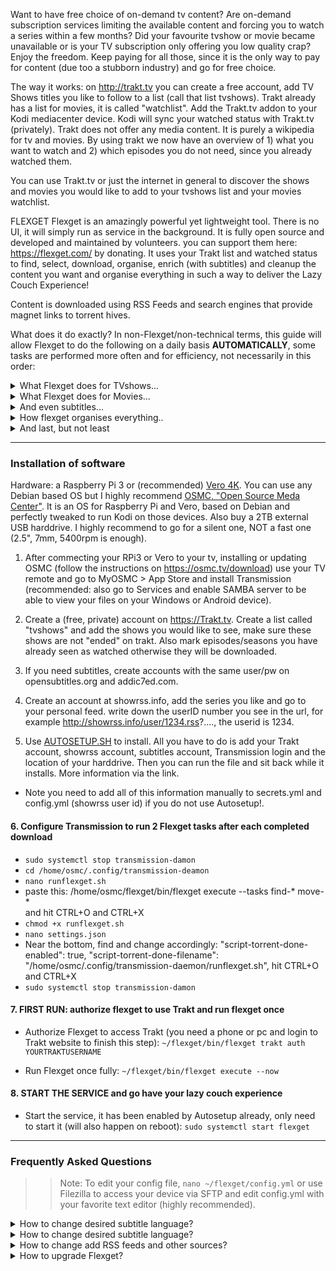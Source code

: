 Want to have free choice of on-demand tv content? Are on-demand subscription services limiting the available content and forcing you to watch a series within a few months? Did your favourite tvshow or movie became unavailable or is your TV subscription only offering you low quality crap? 
Enjoy the freedom. Keep paying for all those, since it is the only way to pay for content (due too a stubborn industry) and go for free choice.  

The way it works: on http://trakt.tv you can create a free account, add TV Shows titles you like to follow to a list (call that list tvshows). Trakt already has a list for movies, it is called "watchlist". Add the Trakt.tv addon to your Kodi mediacenter device. Kodi will sync your watched status with Trakt.tv (privately). Trakt does not offer any media content. It is purely a wikipedia for tv and movies. By using trakt we now have an overview of 1) what you want to watch and 2) which episodes you do not need, since you already watched them. 

You can use Trakt.tv or just the internet in general to discover the shows and movies you would like to add to your tvshows list and your movies watchlist. 

FLEXGET
Flexget is an amazingly powerful yet lightweight tool. There is no UI, it will simply run as service in the background. It is fully open source and developed and maintained by volunteers. you can support them here: https://flexget.com/ by donating.
It uses your Trakt list and watched status to find, select, download,  organise, enrich (with subtitles) and cleanup the content you want and organise everything in such a way to deliver the Lazy Couch Experience!

Content is downloaded using RSS Feeds and search engines that provide magnet links to torrent hives. 

What does it do exactly?
In non-Flexget/non-technical terms, this guide will allow Flexget to do the following on a daily basis **AUTOMATICALLY**, some tasks are performed more often and for efficiency, not necessarily in this order:

<details><summary>What Flexget does for TVshows...</summary>
<p><ul>
<li>Get the series titles you follow on Trakt.</li>
<li>Finds the next episode you need based on your Watched Status in Trakt.</li>
<li>Checks which series episodes you might already have on your drive.</li>
<li>Looks for the latest episodes on RSS feeds.</li>
<li>Looks for your old series seasons and single episodes by discovering them on several websites.</li>
<li>Downloads if they match your requirements to prevent low quality files or language specific versions from being downloaded. </li>
<li>Download 720p HD quality, if not found, accept 1080p HD quality on the second run.</li>
</ul></p></details>

<details><summary>What Flexget does for Movies...</summary>
<p><ul>
<li> Gets the movies you would like to see from your Trakt "watchlist".</li>
<li> Looks for movies on your drive and removes them from your Trakt "watchlist". </li>
<li> Looks for any manually downloaded .torrent file in your Downloads\tempmedia folder.</li>
<li> Looks for movies by discovering them on several websites. </li>
<li> Quality: no prereleases or cinema recordings. Only Bluray rips in 1080p with a minimum filesize. But there are 2 fallbacks:</li>
<li> If 1080p with a certain minimum filesize is not available, it will fallback to a lower minimal filesize.  </li>
<li> If also not available, it will fallback to 720p with a minimum filesize treshold for 720p. </li>
</ul></p></details>

<details><summary>And even subtitles...</summary>
<p><ul>
<li> Find subtitles when the download is finished using the original filename. </li>
<li> Add downloaded files without subs to the subtitle queue. </li>
<li> Keep searching for subtitles for all files in the queue even after they have been renamed and moved to their proper location.</li>
</ul></p></details>

<details><summary>How flexget organises everything..</summary>
<p><ul>
<li> Purges Transmission, which is used for downloading. This will cleanup Transmission.</li>
<li> Always downloads the main file only, no other files that are usually present. No more clutter! </li>
<li> Moves & renames tv shows and movies after download and subtitle search is done and organises them properly. </li>
<li> All episodes are saved in season<li>specific folders. This allows you to simply delete a season folder to free up space.  </li>
<li> Filenames will contain series or movies title, episode or year and quality release. </li>
</ul></p></details>

<details><summary>And last, but not least</summary>
<p><ul>
<li> Triggers an update of your Kodi library after files have been processed! They will appear in your Kodi library automatically. </li>
<li> Cleanup (purge) your Trakt account by removing fully watched series that have ended (or are cancelled) </li>
<li> Delete old seasons from your harddrive after you have started watching the next season</li>
<li> Delete tv shows from your harddrive after you have watched all seasons and the series has ended. </li>
</ul></p></details>

- - - -

### Installation of software ###
Hardware: a Raspberry Pi 3 or (recommended) [Vero 4K](https://osmc.tv/store/). You can use any Debian based OS but I highly recommend [OSMC, "Open Source Meda Center"](https://osmc.tv/download/). It is an OS for Raspberry Pi and Vero, based on Debian and perfectly tweaked to run Kodi on those devices. Also buy a 2TB external USB harddrive. I highly recommend to go for a silent one, NOT a fast one (2.5", 7mm, 5400rpm is enough). 

1. After commecting your RPi3 or Vero to your tv, installing or updating OSMC (follow the instructions on https://osmc.tv/download) use your TV remote and go to MyOSMC > App Store and install Transmission (recommended: also go to Services and enable SAMBA server to be able to view your files on your Windows or Android device). 

2. Create a (free, private) account on https://Trakt.tv. Create a list called "tvshows" and add the shows you would like to see, make sure these shows are not "ended" on trakt. Also mark episodes/seasons you have already seen as watched otherwise they will be downloaded. 

3. If you need subtitles, create accounts with the same user/pw on opensubtitles.org and addic7ed.com.

4. Create an account at showrss.info, add the series you like and go to your personal feed. write down the userID number you see in the url, for example http://showrss.info/user/1234.rss?...., the userid is 1234. 

5. Use [AUTOSETUP.SH](https://github.com/zilexa/autosetup "AUTOSETUP.SH") to install. All you have to do is add your Trakt account, showrss account, subtitles account, Transmission login and the location of your harddrive. Then you can run the file and sit back while it installs. More information via the link. 
- Note you need to add all of this information manually to secrets.yml and config.yml (showrss user id) if you do not use Autosetup!. 

#### 6. Configure Transmission to run 2 Flexget tasks after each completed download ####
- `sudo systemctl stop transmission-damon`
- `cd /home/osmc/.config/transmission-deamon`
- `nano runflexget.sh`
- paste this: /home/osmc/flexget/bin/flexget execute --tasks find-* move-*  
and hit CTRL+O and CTRL+X
- `chmod +x runflexget.sh`
- `nano settings.json`
- Near the bottom, find and change accordingly: 
"script-torrent-done-enabled": true,
"script-torrent-done-filename": "/home/osmc/.config/transmission-daemon/runflexget.sh",
hit CTRL+O and CTRL+X
- `sudo systemctl stop transmission-damon`

#### 7. FIRST RUN: authorize flexget to use Trakt and run flexget once ####
- Authorize Flexget to access Trakt (you need a phone or pc and login to Trakt website to finish this step): 
`~/flexget/bin/flexget trakt auth YOURTRAKTUSERNAME`

- Run Flexget once fully: 
`~/flexget/bin/flexget execute --now`

#### 8. START THE SERVICE and go have your lazy couch experience ####
- Start the service, it has been enabled by Autosetup already, only need to start it (will also happen on reboot): 
`sudo systemctl start flexget`

- - - -
### Frequently Asked Questions ###
>>Note: To edit your config file, `nano ~/flexget/config.yml` or use Filezilla to access your device via SFTP and edit config.yml with your favorite text editor (highly recommended).
<details><summary>How to change desired subtitle language?</summary>
<p> 
Default for series: search for 720p releases, if not found, accept the highest available quality up to 1080p. This means 720p is first preferred but if not found, 1080p will be selected, if also not found, any lower but acceptable (=HDTV release) will be accepted.
Default for movies: 3 quality buckets (HQ/NQ/LQ): 1080p 8-25GB, 1080P 2-8GB, 720P 1-8GB. Bitrate is more important that is why the buckets have filesize requirements. 
Change quality options: 
For series: search for " configure_series:". The default setting is 720p,  
For movies: find the HQ/NQ/LQ options. 
Please have a look at [this table](https://flexget.com/Plugins/quality) to understand the quality options and [this wiki](https://flexget.com/Plugins/series/timeframe) to understand how it works.
</p></details>

<details><summary>How to change desired subtitle language?</summary>
<p>
In the "template" section at the beginning of config.yml, find the "rejections" section. 
Make sure your language is not listed. By default, no translated content is accepted. Only original language content. Also Hindi is excluded. you might want to include that for Bollymovies. 
For subtitles, in the "tasks" section, find tasks "get-subtitles" and "find-subtitles". You can modify but also also add other languages. 
</p></details>

<details><summary>How to change add RSS feeds and other sources?</summary>
<p>You can add RSS feeds to config.yml in the task "download-series-rss".
You can add search engines to the 'from' part of *-discover tasks ( download-seasons-discover,  download-series-discover and the 3 movies discover tasks). 
You might need an urlrewrite, these are part of the "torrent" config, which is located below the "templates" and above the "tasks". Ask for help on the flexget forum (https://discuss.flexget.com). 

</p></details>

<details><summary>How to upgrade Flexget?</summary>
<p>
If you have installed Flexget using Autosetup.sh OR manually by running the commands from autosetup.sh yourself, this is the only correct way to upgrade flexget:
  <ul><li>Check your version and the latest: <code>~/flexget/bin/flexget -V</code> </li>
<li>stop the flexget service: <code>sudo systemctl stop flexget</code></li>
<li>upgrade setuptools: <code>sudo pip3 install --upgrade setuptools</code></li>
<li>upgrade pip3: <code>pip3 install --upgrade pip</code> #not sure if necessary but won't do harm</li>
<li>go to flexget folder: <code>cd ~/flexget/</code></li>
<li>upgrade upgrade pip: <code>bin/pip install --upgrade pip</code></li>
<li>upgrade upgrade flexget: <code>bin/pip install --upgrade flexget</code></li>
<li>activate the virtualenv: <code>source ~/flexget/bin/activate</code></li>
<li>upgrade transmissionrpc: <code>pip3 install transmissionrpc --upgrade</code> #loptional, last update was 2013</li>
<li>upgrade subliminal: <code>pip3 install subliminal --upgrade</code> #optional, last update was 2016</li>
<li><code>exit</code></li>
<li>optional: on it's next run, Flexget will upgrade it's database if needed. This might cause issues. You can delete your database (<code>rm -r ~/flexget/db-config.sqlite</code>) and do the 2 "first run" tasks again (authorizing Trakt and run with execute --now). </li>
<li>Start the flexget service:<code>sudo systemctl start flexget</code></li>
  </ul></p></details>
